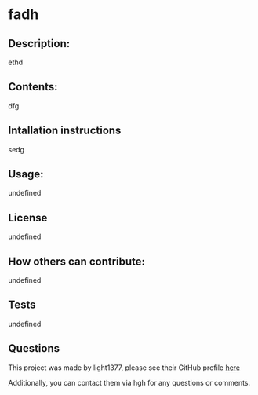 
# fadh
## Description:
ethd
<br>
## Contents:
dfg
<br>
## Intallation instructions
sedg
<br>
## Usage:
undefined
<br>
## License
undefined
<br>
## How others can contribute:
undefined
<br>
## Tests
undefined
<br>
## Questions
This project was made by light1377, please see their GitHub profile [here](https://github.com/light1377)

Additionally, you can contact them via hgh for any questions or comments. 
